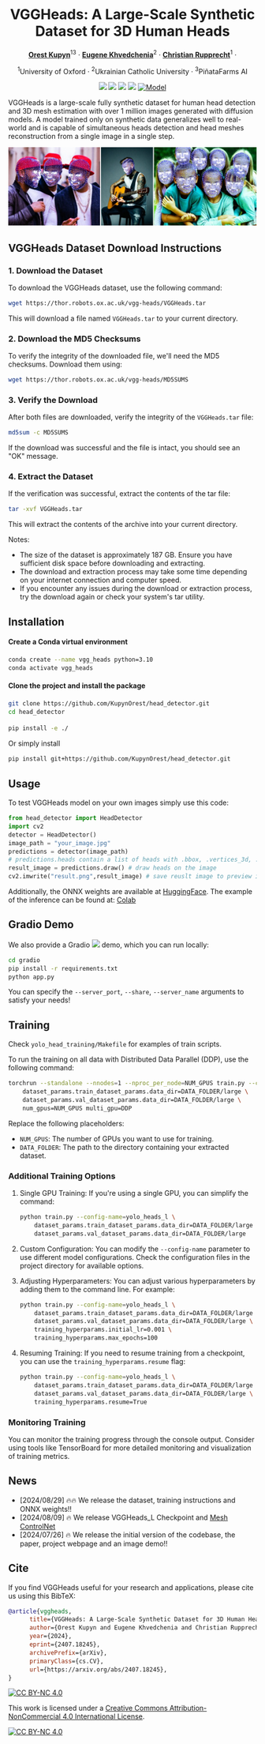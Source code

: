 <div align="center">

# VGGHeads: A Large-Scale Synthetic Dataset for 3D Human Heads

[**Orest Kupyn**](https://github.com/KupynOrest)<sup>13</sup> · [**Eugene Khvedchenia**](https://github.com/BloodAxe)<sup>2</sup> · [**Christian Rupprecht**](https://chrirupp.github.io/)<sup>1</sup> ·

<sup>1</sup>University of Oxford · <sup>2</sup>Ukrainian Catholic University · <sup>3</sup>PiñataFarms AI

<a href='https://www.robots.ox.ac.uk/~vgg/research/vgg-heads/'><img src='https://img.shields.io/badge/Project-Page-green'></a>
<a href='https://arxiv.org/abs/2407.18245'><img src='https://img.shields.io/badge/arXiv Paper-red'></a>
<a href='https://huggingface.co/spaces/okupyn/vgg_heads'><img src='https://img.shields.io/badge/%F0%9F%A4%97%20Hugging%20Face-Spaces-blue'></a>
<a href='https://huggingface.co/okupyn/head-mesh-controlnet-xl'><img src='https://img.shields.io/badge/%F0%9F%A4%97%20ControlNet%20XL-blue'></a>
[![Model](https://img.shields.io/badge/Model-Weights-blue)](https://huggingface.co/okupyn/vgg_heads)

</div>

VGGHeads is a large-scale fully synthetic dataset for human head detection and 3D mesh estimation with over 1 million images generated with diffusion models. A model trained only on synthetic data generalizes well to real-world and is capable of simultaneous heads detection and head meshes reconstruction from a single image in a single step.

![banner](./images/banner.jpg)

## VGGHeads Dataset Download Instructions

### 1. Download the Dataset

To download the VGGHeads dataset, use the following command:

```bash
wget https://thor.robots.ox.ac.uk/vgg-heads/VGGHeads.tar
```

This will download a file named `VGGHeads.tar` to your current directory.

### 2. Download the MD5 Checksums

To verify the integrity of the downloaded file, we'll need the MD5 checksums. Download them using:

```bash
wget https://thor.robots.ox.ac.uk/vgg-heads/MD5SUMS
```

### 3. Verify the Download

After both files are downloaded, verify the integrity of the `VGGHeads.tar` file:

```bash
md5sum -c MD5SUMS
```

If the download was successful and the file is intact, you should see an "OK" message.

### 4. Extract the Dataset

If the verification was successful, extract the contents of the tar file:

```bash
tar -xvf VGGHeads.tar
```

This will extract the contents of the archive into your current directory.

Notes:

- The size of the dataset is approximately 187 GB. Ensure you have sufficient disk space before downloading and extracting.
- The download and extraction process may take some time depending on your internet connection and computer speed.
- If you encounter any issues during the download or extraction process, try the download again or check your system's tar utility.

## Installation

#### Create a Conda virtual environment

```bash
conda create --name vgg_heads python=3.10
conda activate vgg_heads
```

#### Clone the project and install the package

```bash
git clone https://github.com/KupynOrest/head_detector.git
cd head_detector

pip install -e ./
```

Or simply install

```bash
pip install git+https://github.com/KupynOrest/head_detector.git
```

## Usage

To test VGGHeads model on your own images simply use this code:

```python
from head_detector import HeadDetector
import cv2
detector = HeadDetector()
image_path = "your_image.jpg"
predictions = detector(image_path)
# predictions.heads contain a list of heads with .bbox, .vertices_3d, .head_pose params
result_image = predictions.draw() # draw heads on the image
cv2.imwrite("result.png",result_image) # save reuslt image to preview it.
```

Additionally, the ONNX weights are available at <a href='https://huggingface.co/okupyn/vgg_heads/tree/main'>HuggingFace</a>. The example of the inference can be found at: <a href='https://colab.research.google.com/drive/1EJn9dPdlX2qIWrZok9LF185ZJwAGOr9Y'>Colab</a>

## Gradio Demo

We also provide a Gradio <a href='https://github.com/gradio-app/gradio'><img src='https://img.shields.io/github/stars/gradio-app/gradio'></a> demo, which you can run locally:

```bash
cd gradio
pip install -r requirements.txt
python app.py
```
You can specify the `--server_port`, `--share`, `--server_name` arguments to satisfy your needs!

## Training

Check `yolo_head_training/Makefile` for examples of train scripts.

To run the training on all data with Distributed Data Parallel (DDP), use the following command:

```bash
torchrun --standalone --nnodes=1 --nproc_per_node=NUM_GPUS train.py --config-name=yolo_heads_l \
    dataset_params.train_dataset_params.data_dir=DATA_FOLDER/large \
    dataset_params.val_dataset_params.data_dir=DATA_FOLDER/large \
    num_gpus=NUM_GPUS multi_gpu=DDP
```

Replace the following placeholders:
- `NUM_GPUS`: The number of GPUs you want to use for training.
- `DATA_FOLDER`: The path to the directory containing your extracted dataset.

### Additional Training Options

1. Single GPU Training:
   If you're using a single GPU, you can simplify the command:
   ```bash
   python train.py --config-name=yolo_heads_l \
       dataset_params.train_dataset_params.data_dir=DATA_FOLDER/large \
       dataset_params.val_dataset_params.data_dir=DATA_FOLDER/large
   ```

2. Custom Configuration:
   You can modify the `--config-name` parameter to use different model configurations. Check the configuration files in the project directory for available options.

3. Adjusting Hyperparameters:
   You can adjust various hyperparameters by adding them to the command line. For example:
   ```bash
   python train.py --config-name=yolo_heads_l \
       dataset_params.train_dataset_params.data_dir=DATA_FOLDER/large \
       dataset_params.val_dataset_params.data_dir=DATA_FOLDER/large \
       training_hyperparams.initial_lr=0.001 \
       training_hyperparams.max_epochs=100
   ```

4. Resuming Training:
   If you need to resume training from a checkpoint, you can use the `training_hyperparams.resume` flag:
   ```bash
   python train.py --config-name=yolo_heads_l \
       dataset_params.train_dataset_params.data_dir=DATA_FOLDER/large \
       dataset_params.val_dataset_params.data_dir=DATA_FOLDER/large \
       training_hyperparams.resume=True
   ```

### Monitoring Training

You can monitor the training progress through the console output. Consider using tools like TensorBoard for more detailed monitoring and visualization of training metrics.


## News
- [2024/08/29] 🔥🔥 We release the dataset, training instructions and ONNX weights!!
- [2024/08/09] 🔥 We release VGGHeads_L Checkpoint and [Mesh ControlNet](https://huggingface.co/okupyn/head-mesh-controlnet-xl)
- [2024/07/26] 🔥 We release the initial version of the codebase, the paper, project webpage and an image demo!!

## Cite

If you find VGGHeads useful for your research and applications, please cite us using this BibTeX:

```bibtex
@article{vggheads,
      title={VGGHeads: A Large-Scale Synthetic Dataset for 3D Human Heads},
      author={Orest Kupyn and Eugene Khvedchenia and Christian Rupprecht},
      year={2024},
      eprint={2407.18245},
      archivePrefix={arXiv},
      primaryClass={cs.CV},
      url={https://arxiv.org/abs/2407.18245},
}
```

 [![CC BY-NC 4.0][cc-by-nc-shield]][cc-by-nc]

This work is licensed under a
[Creative Commons Attribution-NonCommercial 4.0 International License][cc-by-nc].

[![CC BY-NC 4.0][cc-by-nc-image]][cc-by-nc]

[cc-by-nc]: https://creativecommons.org/licenses/by-nc/4.0/
[cc-by-nc-image]: https://licensebuttons.net/l/by-nc/4.0/88x31.png
[cc-by-nc-shield]: https://img.shields.io/badge/License-CC%20BY--NC%204.0-lightgrey.svg
